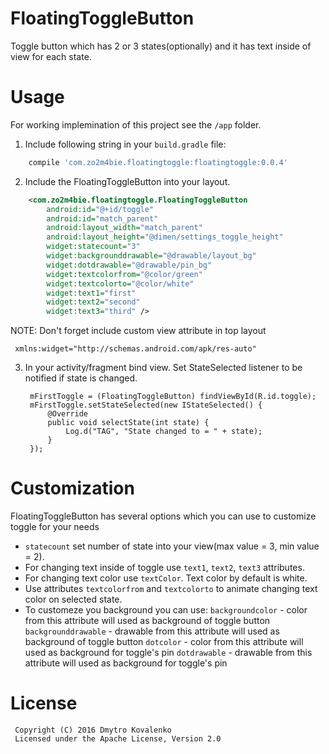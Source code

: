 # FloatingToggleButton

Toggle button which has 2 or 3 states(optionally) and it has text inside of view for each state.

# Usage

For working implemination of this project see the `/app` folder.

1. Include following string in your `build.gradle` file:

```gradle
    compile 'com.zo2m4bie.floatingtoggle:floatingtoggle:0.0.4'
```

2. Include the FloatingToggleButton into your layout.

```xml
    <com.zo2m4bie.floatingtoggle.FloatingToggleButton
        android:id="@+id/toggle"
        android:id="match_parent"
        android:layout_width="match_parent"
        android:layout_height="@dimen/settings_toggle_height"
        widget:statecount="3"
        widget:backgrounddrawable="@drawable/layout_bg"
        widget:dotdrawable="@drawable/pin_bg"
        widget:textcolorfrom="@color/green"
        widget:textcolorto="@color/white"
        widget:text1="first"
        widget:text2="second"
        widget:text3="third" />
```

NOTE: Don't forget  include custom view attribute in top layout

     xmlns:widget="http://schemas.android.com/apk/res-auto"

3. In your activity/fragment bind view. Set StateSelected listener to be notified if state is changed.

        mFirstToggle = (FloatingToggleButton) findViewById(R.id.toggle);
        mFirstToggle.setStateSelected(new IStateSelected() {
            @Override
            public void selectState(int state) {
                Log.d("TAG", "State changed to = " + state);
            }
        });

# Customization

FloatingToggleButton has several options which you can use to customize toggle for your needs

* `statecount` set number of state into your view(max value = 3, min value = 2).
* For changing text inside of toggle use `text1`, `text2`, `text3` attributes.
* For changing text color use `textColor`. Text color by default is white.
* Use attributes `textcolorfrom` and `textcolorto` to animate changing text color on selected state.
* To customeze you background you can use:
  `backgroundcolor` - color from this attribute will used as background of toggle button
  `backgrounddrawable` - drawable from this attribute will used as background of toggle button
  `dotcolor` - color from this attribute will used as background for toggle's pin
  `dotdrawable` - drawable from this attribute will used as background for toggle's pin


# License

     Copyright (C) 2016 Dmytro Kovalenko
     Licensed under the Apache License, Version 2.0
